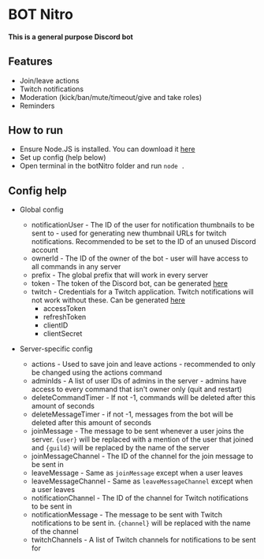 # BOT Nitro
#### This is a general purpose Discord bot

## Features
+ Join/leave actions
+ Twitch notifications
+ Moderation (kick/ban/mute/timeout/give and take roles)
+ Reminders

## How to run
+ Ensure Node.JS is installed. You can download it [here](https://nodejs.org/en/)
+ Set up config (help below)
+ Open terminal in the botNitro folder and run `node .`

## Config help
+ Global config
    + notificationUser - The ID of the user for notification thumbnails to be sent to - used for generating new thumbnail URLs for twitch notifications. Recommended to be set to the ID of an unused Discord account
    + ownerId - The ID of the owner of the bot - user will have access to all commands in any server
    + prefix - The global prefix that will work in every server
    + token - The token of the Discord bot, can be generated [here](https://discordapp.com/developers/applications/)
    + twitch - Credentials for a Twitch application. Twitch notifications will not work without these. Can be generated [here](https://dev.twitch.tv/console/apps)
        + accessToken
        + refreshToken
        + clientID
        + clientSecret

+ Server-specific config
    + actions - Used to save join and leave actions - recommended to only be changed using the actions command
    + adminIds - A list of user IDs of admins in the server - admins have access to every command that isn't owner only (quit and restart)
    + deleteCommandTimer - If not -1, commands will be deleted after this amount of seconds
    + deleteMessageTimer - if not -1, messages from the bot will be deleted after this amount of seconds
    + joinMessage - The message to be sent whenever a user joins the server. `{user}` will be replaced with a mention of the user that joined and `{guild}` will be replaced by the name of the server
    + joinMessageChannel - The ID of the channel for the join message to be sent in
    + leaveMessage - Same as `joinMessage` except when a user leaves
    + leaveMessageChannel - Same as `leaveMessageChannel` except when a user leaves
    + notificationChannel - The ID of the channel for Twitch notifications to be sent in
    + notificationMessage - The message to be sent with Twitch notifications to be sent in. `{channel}` will be replaced with the name of the channel
    + twitchChannels - A list of Twitch channels for notifications to be sent for